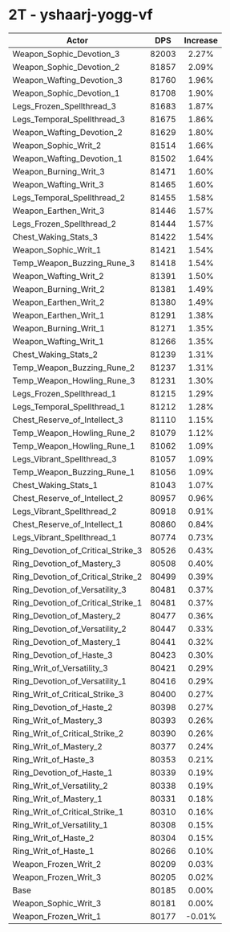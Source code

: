 # 2T - yshaarj-yogg-vf
| Actor | DPS | Increase |
|---|:---:|:---:|
|Weapon_Sophic_Devotion_3|82003|2.27%|
|Weapon_Sophic_Devotion_2|81857|2.09%|
|Weapon_Wafting_Devotion_3|81760|1.96%|
|Weapon_Sophic_Devotion_1|81708|1.90%|
|Legs_Frozen_Spellthread_3|81683|1.87%|
|Legs_Temporal_Spellthread_3|81675|1.86%|
|Weapon_Wafting_Devotion_2|81629|1.80%|
|Weapon_Sophic_Writ_2|81514|1.66%|
|Weapon_Wafting_Devotion_1|81502|1.64%|
|Weapon_Burning_Writ_3|81471|1.60%|
|Weapon_Wafting_Writ_3|81465|1.60%|
|Legs_Temporal_Spellthread_2|81455|1.58%|
|Weapon_Earthen_Writ_3|81446|1.57%|
|Legs_Frozen_Spellthread_2|81444|1.57%|
|Chest_Waking_Stats_3|81422|1.54%|
|Weapon_Sophic_Writ_1|81421|1.54%|
|Temp_Weapon_Buzzing_Rune_3|81418|1.54%|
|Weapon_Wafting_Writ_2|81391|1.50%|
|Weapon_Burning_Writ_2|81381|1.49%|
|Weapon_Earthen_Writ_2|81380|1.49%|
|Weapon_Earthen_Writ_1|81291|1.38%|
|Weapon_Burning_Writ_1|81271|1.35%|
|Weapon_Wafting_Writ_1|81266|1.35%|
|Chest_Waking_Stats_2|81239|1.31%|
|Temp_Weapon_Buzzing_Rune_2|81237|1.31%|
|Temp_Weapon_Howling_Rune_3|81231|1.30%|
|Legs_Frozen_Spellthread_1|81215|1.29%|
|Legs_Temporal_Spellthread_1|81212|1.28%|
|Chest_Reserve_of_Intellect_3|81110|1.15%|
|Temp_Weapon_Howling_Rune_2|81079|1.12%|
|Temp_Weapon_Howling_Rune_1|81062|1.09%|
|Legs_Vibrant_Spellthread_3|81057|1.09%|
|Temp_Weapon_Buzzing_Rune_1|81056|1.09%|
|Chest_Waking_Stats_1|81043|1.07%|
|Chest_Reserve_of_Intellect_2|80957|0.96%|
|Legs_Vibrant_Spellthread_2|80918|0.91%|
|Chest_Reserve_of_Intellect_1|80860|0.84%|
|Legs_Vibrant_Spellthread_1|80774|0.73%|
|Ring_Devotion_of_Critical_Strike_3|80526|0.43%|
|Ring_Devotion_of_Mastery_3|80508|0.40%|
|Ring_Devotion_of_Critical_Strike_2|80499|0.39%|
|Ring_Devotion_of_Versatility_3|80481|0.37%|
|Ring_Devotion_of_Critical_Strike_1|80481|0.37%|
|Ring_Devotion_of_Mastery_2|80477|0.36%|
|Ring_Devotion_of_Versatility_2|80447|0.33%|
|Ring_Devotion_of_Mastery_1|80441|0.32%|
|Ring_Devotion_of_Haste_3|80423|0.30%|
|Ring_Writ_of_Versatility_3|80421|0.29%|
|Ring_Devotion_of_Versatility_1|80416|0.29%|
|Ring_Writ_of_Critical_Strike_3|80400|0.27%|
|Ring_Devotion_of_Haste_2|80398|0.27%|
|Ring_Writ_of_Mastery_3|80393|0.26%|
|Ring_Writ_of_Critical_Strike_2|80390|0.26%|
|Ring_Writ_of_Mastery_2|80377|0.24%|
|Ring_Writ_of_Haste_3|80353|0.21%|
|Ring_Devotion_of_Haste_1|80339|0.19%|
|Ring_Writ_of_Versatility_2|80338|0.19%|
|Ring_Writ_of_Mastery_1|80331|0.18%|
|Ring_Writ_of_Critical_Strike_1|80310|0.16%|
|Ring_Writ_of_Versatility_1|80308|0.15%|
|Ring_Writ_of_Haste_2|80304|0.15%|
|Ring_Writ_of_Haste_1|80266|0.10%|
|Weapon_Frozen_Writ_2|80209|0.03%|
|Weapon_Frozen_Writ_3|80205|0.02%|
|Base|80185|0.00%|
|Weapon_Sophic_Writ_3|80181|0.00%|
|Weapon_Frozen_Writ_1|80177|-0.01%|
